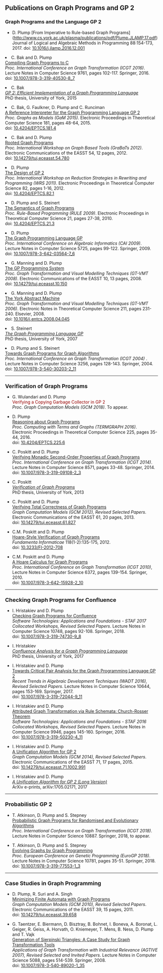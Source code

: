 ## Publications on Graph Programs and GP 2

### Graph Programs and the Language GP 2

* D. Plump 
  [From Imperative to Rule-based Graph Programs] (http://www.cs.york.ac.uk/plasma/publications/pdf/Plump.JLAMP.17.pdf)
  Journal of Logical and Algebraic Methods in Programming 88:154-173, 2017.
  doi: [10.1016/j.jlamp.2016.12.001](https://doi.org/10.1016/j.jlamp.2016.12.001)

<LI>
C. Bak and D. Plump<BR>
<A HREF="http://www.cs.york.ac.uk/plasma/publications/pdf/BakPlump.ICGT.16.pdf">Compiling Graph Programs to C</A>
<BR>
<EM>Proc. International Conference on Graph Transformation (ICGT 2016)</EM>. Lecture Notes in Computer Science 9761, pages 102-117. Springer, 2016.
<BR>
doi: <A HREF="https://doi.org/10.1007/978-3-319-40530-8_7">10.1007/978-3-319-40530-8_7</A>
<p>

<P>
<LI>
C. Bak<BR>
<A HREF="http://etheses.whiterose.ac.uk/12586/"><EM>GP 2: Efficient Implementation of a Graph Programming Language</EM></A><BR> 
PhD thesis, University of York, 2015
<p>

<LI>
C. Bak, G. Faulkner, D. Plump and C. Runciman<BR>
<A HREF="http://www.cs.york.ac.uk/plasma/publications/pdf/BakFaulknerPlumpRunciman.GaM15.pdf">A Reference Interpreter for the Graph Programming Language GP 2</A>
<BR>
<EM>Proc. Graphs as Models (GaM 2015)</EM>. Electronic Proceedings in Theoretical Computer Science 181, pages 48-64, 2015.
<BR>
doi: <A HREF="https://doi.org/10.4204/EPTCS.181.4">10.4204/EPTCS.181.4</A>
<p>

<LI>
C. Bak and D. Plump<BR>
<A HREF="http://www.cs.york.ac.uk/plasma/publications/pdf/BakPlump.GRABATS.12.pdf">Rooted Graph Programs</A></BR>
<EM>Proc. International Workshop on Graph Based Tools (GraBaTs 2012)</EM>. Electronic Communications of the EASST 54, 12 pages, 2012.
<BR>
doi: <A HREF="https://doi.org/10.14279/tuj.eceasst.54.780">10.14279/tuj.eceasst.54.780</A>
<p>
  
<LI>
D. Plump<BR>
<A HREF="http://www.cs.york.ac.uk/plasma/publications/pdf/Plump.WRS.11.pdf">The Design of GP 2</A><BR>
<EM>Proc. International Workshop on Reduction Strategies in Rewriting and Programming (WRS 2011)</EM>. Electronic Proceedings in Theoretical Computer Science 82, pages 1-16, 2012.
<BR>
doi: <A HREF="https://doi.org/10.4204/EPTCS.82.1">10.4204/EPTCS.82.1</A>
<p>
  
<LI>
D. Plump and S. Steinert<BR>
<A HREF="http://www.cs.york.ac.uk/plasma/publications/pdf/PlumpSteinert.RULE.09.pdf">The Semantics of Graph Programs</A><BR>
<EM>Proc. Rule-Based Programming (RULE 2009)</EM>. Electronic Proceedings in Theoretical Computer Science 21, pages 27-38, 2010.
<BR>
doi: <A HREF="https://doi.org/10.4204/EPTCS.21.3">10.4204/EPTCS.21.3</A>
<p>
  
<LI>
D. Plump<BR>
<A HREF="http://www.cs.york.ac.uk/plasma/publications/pdf/Plump.CAI.09.pdf">The Graph Programming Language GP</A><BR>
<EM>Proc. International Conference on Algebraic Informatics (CAI 2009)</EM>. Lecture Notes in Computer Science 5725, pages 99-122. Springer, 2009.
<BR>
doi: <A HREF="https://doi.org/10.1007/978-3-642-03564-7_6">10.1007/978-3-642-03564-7_6</A>
<p>
  
<LI>
G. Manning and D. Plump<BR>
<A HREF="http://www.cs.york.ac.uk/plasma/publications/pdf/ManningPlumpGT-VMT.08.pdf">The GP Programming System</A><BR>
<EM>Proc. Graph Transformation and Visual Modelling Techniques 
(GT-VMT 2008)</EM>. Electronic Communications of the EASST 10, 13 pages, 2008.
<BR>
doi: <A HREF="https://doi.org/10.14279/tuj.eceasst.10.150">10.14279/tuj.eceasst.10.150</A> 
<p>
  
  
<LI>
G. Manning and D. Plump<BR>
<A HREF="http://www.cs.york.ac.uk/plasma/publications/pdf/ManningPlumpGT-VMT.06.pdf">The York Abstract Machine</A><BR>
<EM>Proc. Graph Transformation and Visual Modelling Techniques 
(GT-VMT 2006)</EM>. Electronic Notes in Theoretical Computer Science 211, pages 231-240. Elsevier, 2008.
<BR>
doi: <A HREF="https://doi.org/10.1016/j.entcs.2008.04.045">10.1016/j.entcs.2008.04.045</A> 
<p>
  
<LI>
S. Steinert<BR>
<A HREF="http://www.cs.york.ac.uk/ftpdir/reports/2007/YCST/15/YCST-2007-15.pdf"><EM>The Graph Programming Language GP</EM></A><BR> 
PhD thesis, University of York, 2007
<p>
  
<LI>
D. Plump and S. Steinert<BR>
<A HREF="http://www.cs.york.ac.uk/plasma/publications/pdf/PlumpSteinert.04.pdf">Towards Graph Programs for Graph Algorithms</A><BR>
<EM>Proc. International Conference on Graph Transformation (ICGT 2004)
</EM>. Lecture Notes in Computer Science 3256, pages 128-143. 
Springer, 2004.
<BR>
doi: <A HREF="https://doi.org/10.1007/978-3-540-30203-2_11">10.1007/978-3-540-30203-2_11</A>
<p>
</UL>


<p>
<hr>
<h3><font size=+1>Verification of Graph Programs</font></h3>
<UL>
<p>

<LI>
G. Wulandari and D. Plump<BR>
<font color="#990000">Verifying a Copying Garbage Collector in GP 2</font><BR>
<EM>Proc. Graph Computation Models (GCM 2018)</EM>. To appear.
<p>
  
<LI>
D. Plump<BR>
<A HREF="http://www.cs.york.ac.uk/plasma/publications/pdf/Plump.TG.16.pdf">Reasoning about Graph Programs</A>
<BR>
<EM>Proc. Computing with Terms and Graphs (TERMGRAPH 2016)</EM>. Electronic Proceedings in Theoretical Computer Science 225, pages 35-44, 2016. 
<BR>
doi: <A HREF="https://doi.org/10.4204/EPTCS.225.6">10.4204/EPTCS.225.6</A>
<p>

<LI>
C. Poskitt and D. Plump<BR>
<A HREF="http://www.cs.york.ac.uk/plasma/publications/pdf/PoskittPlump.ICGT.14.pdf">Verifying Monadic Second-Order Properties of Graph Programs</A>
<BR>
<EM>Proc. International Conference on Graph Transformation (ICGT 2014)</EM>. Lecture Notes in Computer Science 8571, pages 33-48. Springer, 2014. 
<BR>
doi: <A HREF="https://doi.org/10.1007/978-3-319-09108-2_3">10.1007/978-3-319-09108-2_3</A>
<p>
  
<LI>
C. Poskitt<BR>
<A HREF="http://etheses.whiterose.ac.uk/4700/"><EM>Verification of Graph Programs</EM></A><BR> 
PhD thesis, University of York, 2013
<p>

<LI>
C. Poskitt and D. Plump<BR>
<A HREF="http://www.cs.york.ac.uk/plasma/publications/pdf/PoskittPlump.ECEASST.13.pdf">Verifying Total Correctness of Graph Programs</A>
<BR>
<EM>Graph Computation Models (GCM 2012), Revised Selected Papers</EM>. Electronic Communications of the EASST 61, 20 pages, 2013.
<BR>
doi: <A HREF="https://doi.org/10.14279/tuj.eceasst.61.827">10.14279/tuj.eceasst.61.827</A>
<p>

<LI>
C.M. Poskitt and D. Plump<BR>
<A HREF="http://www.cs.york.ac.uk/plasma/publications/pdf/PoskittPlump.FundInf.12.pdf">Hoare-Style Verification of Graph Programs</A><BR>
<EM>Fundamenta Informaticae</EM> 118(1-2):135-175, 2012.
<BR>
doi: <A HREF="https://doi.org/10.3233/FI-2012-708">10.3233/FI-2012-708</A>
<p>
  
<LI>
C.M. Poskitt and D. Plump<BR>
<A HREF="http://www.cs.york.ac.uk/plasma/publications/pdf/PoskittPlump.ICGT.10.pdf">A Hoare Calculus for Graph Programs</A><BR>
<EM>Proc. International Conference on Graph Transformation (ICGT 2010)</EM>, Lecture Notes in Computer Science 6372, pages 139-154. Springer, 2010.
<BR>
doi: <A HREF="https://doi.org/10.1007/978-3-642-15928-2_10">10.1007/978-3-642-15928-2_10</A>
<p>
</UL>


<p>
<hr>
<h3><font size=+1>Checking Graph Programs for Confluence</font></h3>
<UL>
<p>

<LI>
I. Hristakiev and D. Plump<BR>
<A HREF="http://www.cs.york.ac.uk/plasma/publications/pdf/HristakievPlump.GCM17.pdf">Checking Graph Programs for Confluence</A>
<BR>
<EM>Software Technologies: Applications and Foundations - STAF 2017 Collocated Workshops, Revised Selected Papers</EM>. Lecture Notes in Computer Science 10748, pages 92-108. Springer, 2018.
<BR>
doi: <A HREF="https://doi.org/10.1007/978-3-319-74730-9_8">10.1007/978-3-319-74730-9_8</A>
<p>

<LI>
I. Hristakiev<BR>
<A HREF="http://www.cs.york.ac.uk/plasma/publications/pdf/Hristakiev.Thesis.18.pdf"><EM>Confluence Analysis for a Graph Programming Language</EM></A><BR> 
PhD thesis, University of York, 2017 
<p>

<LI>
I. Hristakiev and D. Plump<BR>
<A HREF="http://www.cs.york.ac.uk/plasma/publications/pdf/HristakievPlump.WADT16.pdf">Towards Critical Pair Analysis for the Graph Programming Language GP 2</A>
<BR>
<EM>Recent Trends in Algebraic Development Techniques (WADT 2016), Revised Selected Papers</EM>. Lecture Notes in Computer Science 10644, pages 153-169. Springer, 2017.
<BR>
doi: <A HREF="https://doi.org/10.1007/978-3-319-72044-9_11">10.1007/978-3-319-72044-9_11</A>
<p>

<LI>
I. Hristakiev and D. Plump<BR>
<A HREF="http://www.cs.york.ac.uk/plasma/publications/pdf/HristakievPlump.GCM16.pdf">Attributed Graph Transformation via Rule Schemata: Church-Rosser Theorem</A>
<BR>
<EM>Software Technologies: Applications and Foundations - STAF 2016 Collocated Workshops, Revised Selected Papers</EM>. Lecture Notes in Computer Science 9946, pages 145-160. Springer, 2016.
<BR>
doi: <A HREF="https://doi.org/10.1007/978-3-319-50230-4_11">10.1007/978-3-319-50230-4_11</A>
<p>

<LI>
I. Hristakiev and D. Plump<BR>
<A HREF="http://www.cs.york.ac.uk/plasma/publications/pdf/HristakievPlump.GCM14.pdf">A Unification Algorithm for GP 2</A>
<BR>
<EM>Graph Computation Models (GCM 2014), Revised Selected Papers</EM>. Electronic Communications of the EASST 71, 17 pages, 2015.
<BR>
doi: <A HREF="https://doi.org/10.14279/tuj.eceasst.71.1002.991">10.14279/tuj.eceasst.71.1002.991</A>
<p>

<LI>
I. Hristakiev and D. Plump<BR>
<A HREF="https://arxiv.org/abs/1705.02171"><EM>A Unification Algorithm for GP 2 (Long Version)</EM></A><BR>
ArXiv e-prints, arXiv:1705.02171, 2017
<p>
</UL>


<p>
<hr>
<h3><font size=+1>Probabilistic GP 2</font></h3>
<UL>
<p>

<LI>
T. Atkinson, D. Plump and S. Stepney<BR>
<A HREF="http://www.cs.york.ac.uk/plasma/publications/pdf/AtkinsonPlumpStepney.ICGT.18.pdf">Probabilistic Graph Programs for Randomised and Evolutionary Algorithms</A><BR>
<EM>Proc. International Conference on Graph Transformation (ICGT 2018)</EM>. Lecture Notes in Computer Science 10887. Springer, 2018, to appear.
<p>

<LI>
T. Atkinson, D. Plump and S. Stepney<BR>
<A HREF="http://www.cs.york.ac.uk/plasma/publications/pdf/AtkinsonPlumpStepney.EuroGP.18.pdf">Evolving Graphs by Graph Programming</A><BR>
<EM>Proc. European Conference on Genetic Programming 
(EuroGP 2018)</EM>. Lecture Notes in Computer Science 10781, pages 35-51. 
Springer, 2018.
<BR>
doi: <A HREF="https://doi.org/10.1007/978-3-319-77553-1_3">10.1007/978-3-319-77553-1_3</A>
<p>
</UL>


<p>
<hr>
<h3><font size=+1>Case Studies in Graph Programming</font></h3>
<UL>
<p>

<LI>
D. Plump, R. Suri and A. Singh<BR>
<A HREF="http://www.cs.york.ac.uk/plasma/publications/pdf/PlumpSuriSingh.ECEASST.11.pdf">Minimizing Finite Automata with Graph Programs</A><BR>
<EM>Graph Computation Models (GCM 2010), Revised Selected Papers</EM>.  Electronic Communications of the EASST 39, 15 pages, 2011.
<BR>
doi: <A HREF="https://doi.org/10.14279/tuj.eceasst.39.658">10.14279/tuj.eceasst.39.658</A>
<p>
  
<LI>
G. Taentzer, E. Biermann, D. Bisztray, B. Bohnet, I. Boneva, A. Boronat, L. Geiger, R. Geiss, A. Horvath, O. Kniemeyer, T. Mens, B. Ness, D. Plump and T. Vajk<BR>
<A HREF="http://www.cs.york.ac.uk/plasma/publications/pdf/PlumpEtAlAGTIVE.07.pdf">Generation of Sierpinski Triangles: A Case Study for Graph Transformation Tools</A><BR>
<EM>Applications of Graph Transformation with Industrial Relevance 
(AGTIVE 2007), Revised Selected and Invited Papers</EM>.
Lecture Notes in Computer Science 5088, pages 514-539. Springer, 2008.
<BR>
doi: <A HREF="https://doi.org/10.1007/978-3-540-89020-1_35">10.1007/978-3-540-89020-1_35</A> 
<p>
</UL>
</body> 
</html> 
